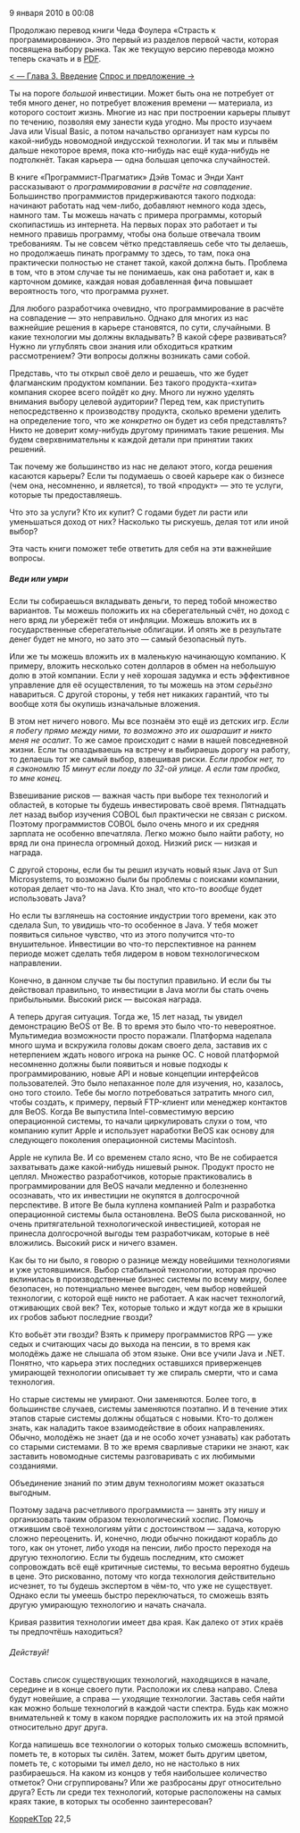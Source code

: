 9 января 2010 в 00:08

Продолжаю перевод книги Чеда Фоулера «Страсть к программированию». Это
первый из разделов первой части, которая посвящена выбору рынка. Так же
текущую версию перевода можно теперь скачать и в
[PDF](http://dl.dropbox.com/u/1930402/TPP.pdf).

[\< — Глава 3. Введение](http://koppektop.habrahabr.ru/blog/79840/)
[Спрос и предложение -\>](http://koppektop.habrahabr.ru/blog/85922/)



Ты на пороге *большой* инвестиции. Может быть она не потребует от тебя
много денег, но потребует вложения времени — материала, из которого
состоит жизнь. Многие из нас при построении карьеры плывут по течению,
позволяя ему занести куда угодно. Мы просто изучаем Java или Visual
Basic, а потом начальство организует нам курсы по какой-нибудь
новомодной индусской технологии. И так мы и плывём дальше некоторое
время, пока кто-нибудь нас ещё куда-нибудь не подтолкнёт. Такая
карьера — одна большая цепочка случайностей.

В книге «Программист-Прагматик» Дэйв Томас и Энди Хант рассказывают о
*программировании в расчёте на совпадение*. Большинство программистов
придерживаются такого подхода: начинают работать над чем-либо, добавляют
немного кода здесь, намного там. Ты можешь начать с примера программы,
который скопипастишь из интернета. На первых порах это работает и ты
немного правишь программу, чтобы она больше отвечала твоим требованиям.
Ты не совсем чётко представляешь себе что ты делаешь, но продолжаешь
пинать программу то здесь, то там, пока она практически полностью не
станет такой, какой должна быть. Проблема в том, что в этом случае ты не
понимаешь, как она работает и, как в карточном домике, каждая новая
добавленная фича повышает вероятность того, что программа рухнет.

Для любого разработчика очевидно, что программирование в расчёте на
совпадение — это неправильно. Однако для многих из нас важнейшие решения
в карьере становятся, по сути, случайными. В какие технологии мы должны
вкладывать? В какой сфере развиваться? Нужно ли углублять свои знания
или обходиться кратким рассмотрением? Эти вопросы должны возникать сами
собой.

Представь, что ты открыл своё дело и решаешь, что же будет флагманским
продуктом компании. Без такого продукта-«хита» компания скорее всего
пойдёт ко дну. Много ли нужно уделять внимания выбору целевой аудитории?
Перед тем, как приступить непосредственно к производству продукта,
сколько времени уделить на определение того, что же *конкретно* он будет
из себя представлять? Никто не доверит кому-нибудь другому принимать
такие решения. Мы будем сверхвнимательны к каждой детали при принятии
таких решений.

Так почему же большинство из нас не делают этого, когда решения
касаются карьеры? Если ты подумаешь о своей карьере как о бизнесе (чем
она, несомненно, и является), то твой «продукт» — это те услуги, которые
ты предоставляешь.

Что это за услуги? Кто их купит? С годами будет ли расти или
уменьшаться доход от них? Насколько ты рискуешь, делая тот или иной
выбор?

Эта часть книги поможет тебе ответить для себя на эти важнейшие
вопросы.




##### Веди или умри



Если ты собираешься вкладывать деньги, то перед тобой множество
вариантов. Ты можешь положить их на сберегательный счёт, но доход с него
вряд ли убережёт тебя от инфляции. Можешь вложить их в государственные
сберегательные облигации. И опять же в результате денег будет не много,
но зато это — самый безопасный путь.

Или же ты можешь вложить их в маленькую начинающую компанию. К примеру,
вложить несколько сотен долларов в обмен на небольшую долю в этой
компании. Если у неё хорошая задумка и есть эффективное управление для
её осуществления, то ты можешь на этом *серьёзно* навариться. С другой
стороны, у тебя нет никаких гарантий, что ты вообще хотя бы окупишь
изначальные вложения.

В этом нет ничего нового. Мы все познаём это ещё из детских игр. *Если
я побегу прямо между ними, то возможно это их ошарашит и никто меня не
осалит*. То же самое происходит с нами в нашей повседневной жизни. Если
ты опаздываешь на встречу и выбираешь дорогу на работу, то делаешь тот
же самый выбор, взвешивая риски. *Если пробок нет, то я сэкономлю 15
минут если поеду по 32-ой улице. А если там пробка, то мне конец*.

Взвешивание рисков — важная часть при выборе тех технологий и областей,
в которые ты будешь инвестировать своё время. Пятнадцать лет назад выбор
изучения COBOL был практически не связан с риском. Поэтому программистов
COBOL было очень много и их средняя зарплата не особенно впечатляла.
Легко можно было найти работу, но вряд ли она принесла огромный доход.
Низкий риск — низкая и награда.

С другой стороны, если бы ты решил изучать новый язык Java от Sun
Microsystems, то возможно были бы проблемы с поисками компании, которая
делает что-то на Java. Кто знал, что кто-то *вообще* будет использовать
Java?

Но если ты взглянешь на состояние индустрии того времени, как это
сделала Sun, то увидишь что-то особенное в Java. У тебя может появиться
сильное чувство, что из этого получится что-то внушительное. Инвестиции
во что-то перспективное на раннем периоде может сделать тебя лидером в
новом технологическом направлении.

Конечно, в данном случае ты бы поступил правильно. И если бы ты
действовал правильно, то инвестиции в Java могли бы стать очень
прибыльными. Высокий риск — высокая награда.

А теперь другая ситуация. Тогда же, 15 лет назад, ты увидел
демонстрацию BeOS от Be. В то время это было что-то невероятное.
Мультимедиа возможности просто поражали. Платформа наделала много шума и
вскружила головы докам своего дела, заставив их с нетерпением ждать
нового игрока на рынке ОС. С новой платформой несомненно должны были
появиться и новые подходы к программированию, новые API и новые
концепции интерфейсов пользователей. Это было непаханное поле для
изучения, но, казалось, оно того стоило. Тебе бы могло потребоваться
затратить много сил, чтобы создать, к примеру, первый FTP-клиент или
менеджер контактов для BeOS. Когда Be выпустила Intel-совместимую версию
операционной системы, то начали циркулировать слухи о том, что компанию
купит Apple и использует наработки BeOS как основу для следующего
поколения операционной системы Macintosh.

Apple не купила Be. И со временем стало ясно, что Be не собирается
захватывать даже какой-нибудь нишевый рынок. Продукт просто не цеплял.
Множество разработчиков, которые практиковались в программировании для
BeOS начали медленно и болезненно осознавать, что их инвестиции не
окупятся в долгосрочной перспективе. В итоге Be была куплена компанией
Palm и разработка операционной системы была остановлена. BeOS была
рискованной, но очень притягательной технологической инвестицией,
которая не принесла долгосрочной выгоды тем разработчикам, которые в неё
вложились. Высокий риск и ничего взамен.

Как бы то ни было, я говорю о разнице между новейшими технологиями и
уже устоявшимися. Выбор стабильной технологии, которая прочно вклинилась
в производственные бизнес системы по всему миру, более безопасен, но
потенциально менее выгоден, чем выбор новейшей технологии, с которой ещё
никто не работает. А как насчет технологий, отживающих свой век? Тех,
которые только и ждут когда же в крышки их гробов забьют последние
гвозди?

Кто вобьёт эти гвозди? Взять к примеру программистов RPG — уже седых и
считающих часы до выхода на пенсии, в то время как молодёжь даже не
слышала об этом языке. Они все учили Java и .NET. Понятно, что карьера
этих последних оставшихся приверженцев умирающей технологии описывает ту
же спираль смерти, что и сама технология.

Но старые системы не умирают. Они заменяются. Более того, в большинстве
случаев, системы заменяются поэтапно. И в течение этих этапов старые
системы должны общаться с новыми. Кто-то должен знать, как наладить
такое взаимодействие в обоих направлениях. Обычно, молодёжь не знает (да
и не особо хочет узнавать) как работать со старыми системами. В то же
время сварливые старики не знают, как заставить новомодные системы
разговаривать с их любимыми созданиями.

Объединение знаний по этим двум технологиям может оказаться выгодным.

Поэтому задача расчетливого программиста — занять эту нишу и
организовать таким образом технологический хоспис. Помочь отжившим своё
технологиям уйти с достоинством — задача, которую сложно переоценить. И,
конечно, люди обычно покидают корабль до того, как он утонет, либо уходя
на пенсии, либо просто переходя на другую технологию. Если ты будешь
последним, кто сможет сопровождать всё ещё критичные системы, то весьма
вероятно будешь в цене. Это рискованно, потому что когда технология
действительно исчезнет, то ты будешь экспертом в чём-то, что уже не
существует. Однако если ты умеешь быстро переключаться, то сможешь взять
другую умирающую технологию и начать сначала.

Кривая развития технологии имеет два края. Как далеко от этих краёв ты
предпочтёшь находиться?




###### Действуй!



Составь список существующих технологий, находящихся в начале, середине
и в конце своего пути. Расположи их слева направо. Слева будут новейшие,
а справа — уходящие технологии. Заставь себя найти как можно больше
технологий в каждой части спектра. Будь как можно внимательней к тому в
каком порядке расположить их на этой прямой относительно друг друга.

Когда напишешь все технологии о которых только сможешь вспомнить,
пометь те, в которых ты силён. Затем, может быть другим цветом, пометь
те, с которыми ты имел дело, но не настолько в них разбираешься. На
каком из концов у тебя наибольшее количество отметок? Они сгруппированы?
Или же разбросаны друг относительно друга? Есть ли среди тех технологий,
которые расположены на самых краях такие, в которых ты особенно
заинтересован?

[KoppeKTop](http://habrahabr.ru/users/KoppeKTop/ "Автор текста") 22,5


